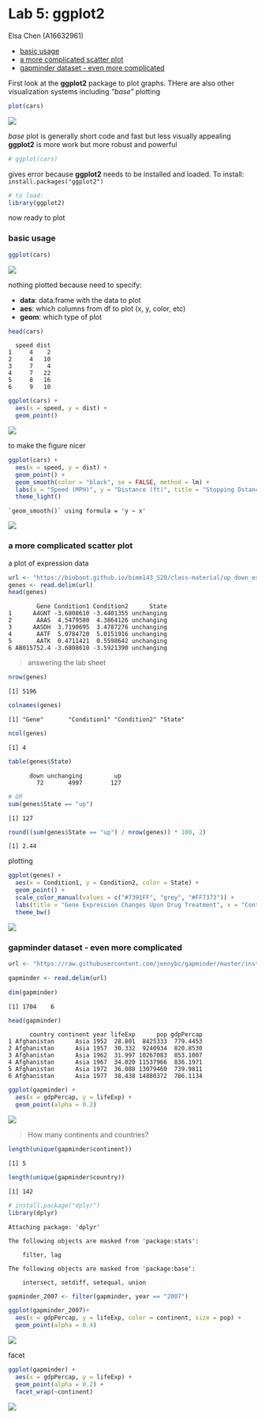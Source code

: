 # Lab 5: ggplot2
Elsa Chen (A16632961)

- [basic usage](#basic-usage)
- [a more complicated scatter plot](#a-more-complicated-scatter-plot)
- [gapminder dataset - even more
  complicated](#gapminder-dataset---even-more-complicated)

First look at the **ggplot2** package to plot graphs. THere are also
other visualization systems including *“base”* plotting

``` r
plot(cars)
```

![](lab5_files/figure-commonmark/unnamed-chunk-1-1.png)

*base* plot is generally short code and fast but less visually appealing
**ggplot2** is more work but more robust and powerful

``` r
# ggplot(cars)
```

gives error because **ggplot2** needs to be installed and loaded. To
install: `install.packages("ggplot2")`

``` r
# to load:
library(ggplot2)
```

now ready to plot

### basic usage

``` r
ggplot(cars)
```

![](lab5_files/figure-commonmark/unnamed-chunk-4-1.png)

nothing plotted because need to specify:

- **data**: data.frame with the data to plot
- **aes**: which columns from df to plot (x, y, color, etc)
- **geom**: which type of plot

``` r
head(cars)
```

      speed dist
    1     4    2
    2     4   10
    3     7    4
    4     7   22
    5     8   16
    6     9   10

``` r
ggplot(cars) +
  aes(x = speed, y = dist) +
  geom_point()
```

![](lab5_files/figure-commonmark/unnamed-chunk-6-1.png)

to make the figure nicer

``` r
ggplot(cars) +
  aes(x = speed, y = dist) +
  geom_point() +
  geom_smooth(color = "black", se = FALSE, method = lm) +
  labs(x = "Speed (MPH)", y = "Distance (ft)", title = "Stopping Dstance of Dld Cars", caption = "From the 'cars' dataset") +
  theme_light()
```

    `geom_smooth()` using formula = 'y ~ x'

![](lab5_files/figure-commonmark/unnamed-chunk-7-1.png)

### a more complicated scatter plot

a plot of expression data

``` r
url <- "https://bioboot.github.io/bimm143_S20/class-material/up_down_expression.txt"
genes <- read.delim(url)
head(genes)
```

            Gene Condition1 Condition2      State
    1      A4GNT -3.6808610 -3.4401355 unchanging
    2       AAAS  4.5479580  4.3864126 unchanging
    3      AASDH  3.7190695  3.4787276 unchanging
    4       AATF  5.0784720  5.0151916 unchanging
    5       AATK  0.4711421  0.5598642 unchanging
    6 AB015752.4 -3.6808610 -3.5921390 unchanging

> answering the lab sheet

``` r
nrow(genes)
```

    [1] 5196

``` r
colnames(genes)
```

    [1] "Gene"       "Condition1" "Condition2" "State"     

``` r
ncol(genes)
```

    [1] 4

``` r
table(genes$State) 
```


          down unchanging         up 
            72       4997        127 

``` r
# OR
sum(genes$State == "up")
```

    [1] 127

``` r
round((sum(genes$State == "up") / nrow(genes)) * 100, 2)
```

    [1] 2.44

plotting

``` r
ggplot(genes) +
  aes(x = Condition1, y = Condition2, color = State) +
  geom_point() +
  scale_color_manual(values = c("#7391FF", "grey", "#FF7373")) +
  labs(title = "Gene Expression Changes Upon Drug Treatment", x = "Control (No Drug)", y = "Drug Treatment") +
  theme_bw()
```

![](lab5_files/figure-commonmark/unnamed-chunk-10-1.png)

### gapminder dataset - even more complicated

``` r
url <- "https://raw.githubusercontent.com/jennybc/gapminder/master/inst/extdata/gapminder.tsv"

gapminder <- read.delim(url)
```

``` r
dim(gapminder)
```

    [1] 1704    6

``` r
head(gapminder)
```

          country continent year lifeExp      pop gdpPercap
    1 Afghanistan      Asia 1952  28.801  8425333  779.4453
    2 Afghanistan      Asia 1957  30.332  9240934  820.8530
    3 Afghanistan      Asia 1962  31.997 10267083  853.1007
    4 Afghanistan      Asia 1967  34.020 11537966  836.1971
    5 Afghanistan      Asia 1972  36.088 13079460  739.9811
    6 Afghanistan      Asia 1977  38.438 14880372  786.1134

``` r
ggplot(gapminder) +
  aes(x = gdpPercap, y = lifeExp) +
  geom_point(alpha = 0.2)
```

![](lab5_files/figure-commonmark/unnamed-chunk-13-1.png)

> How many continents and countries?

``` r
length(unique(gapminder$continent))
```

    [1] 5

``` r
length(unique(gapminder$country))
```

    [1] 142

``` r
# install.package("dplyr")
library(dplyr)
```


    Attaching package: 'dplyr'

    The following objects are masked from 'package:stats':

        filter, lag

    The following objects are masked from 'package:base':

        intersect, setdiff, setequal, union

``` r
gapminder_2007 <- filter(gapminder, year == "2007")
```

``` r
ggplot(gapminder_2007)+
  aes(x = gdpPercap, y = lifeExp, color = continent, size = pop) +
  geom_point(alpha = 0.4)
```

![](lab5_files/figure-commonmark/unnamed-chunk-17-1.png)

facet

``` r
ggplot(gapminder) +
  aes(x = gdpPercap, y = lifeExp) +
  geom_point(alpha = 0.2) +
  facet_wrap(~continent)
```

![](lab5_files/figure-commonmark/unnamed-chunk-18-1.png)
